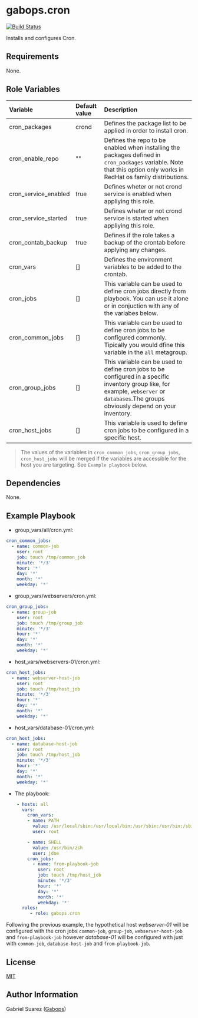gabops.cron
===========
[![Build Status](https://travis-ci.org/gabops/ansible-role-cron.svg?branch=master)](https://travis-ci.org/gabops/ansible-role-cron)

Installs and configures Cron.

Requirements
------------

None.

Role Variables
--------------

| Variable | Default value | Description |
| :--- | :--- | :--- |
| cron_packages | crond | Defines the package list to be applied in order to install cron. |
| cron_enable_repo | ""  | Defines the repo to be enabled when installing the packages defined in `cron_packages` variable. Note that this option only works in RedHat os family distributions. |
| cron_service_enabled | true | Defines wheter or not crond service is enabled when appliying this role. |
| cron_service_started | true | Defines wheter or not crond service is started when appliying this role. |
| cron_contab_backup | true | Defines if the role takes a backup of the crontab before applying any changes. |
| cron_vars | [] | Defines the environment variables to be added to the crontab. | 
| cron_jobs | [] | This variable can be used to define cron jobs directly from playbook. You can use it alone or in conjuction with any of the variabes below. |
| cron_common_jobs | [] | This variable can be used to define cron jobs to be configured commonly. Tipically you would dfine this variable in the `all` metagroup. |
| cron_group_jobs | [] | This variable can be used to define cron jobs to be configured in a specific inventory group like, for example, `webserver` or `databases`.The groups obviously depend on your inventory. |
| cron_host_jobs | [] | This variable is used to define cron jobs to be configured in a specific host. |

> The values of the variables in `cron_common_jobs`, `cron_group_jobs`, `cron_host_jobs` will be merged if the variables are accessible 
for the host you are targeting. See `Example playbook` below.

Dependencies
------------

None.

Example Playbook
----------------

- group_vars/all/cron.yml:
```yaml
cron_common_jobs:
  - name: common-job
    user: root
    job: touch /tmp/common_job
    minute: '*/3'
    hour: '*'
    day: '*'
    month: '*'
    weekday: '*' 
```

- group_vars/webservers/cron.yml:
```yaml
cron_group_jobs:
  - name: group-job
    user: root
    job: touch /tmp/group_job
    minute: '*/3'
    hour: '*'
    day: '*'
    month: '*'
    weekday: '*' 
```

- host_vars/webservers-01/cron.yml:
```yaml
cron_host_jobs:
  - name: webserver-host-job
    user: root
    job: touch /tmp/host_job
    minute: '*/3'
    hour: '*'
    day: '*'
    month: '*'
    weekday: '*' 
```

- host_vars/database-01/cron.yml:
```yaml
cron_host_jobs:
  - name: database-host-job
    user: root
    job: touch /tmp/host_job
    minute: '*/3'
    hour: '*'
    day: '*'
    month: '*'
    weekday: '*' 
```

- The playbook:
```yaml
    - hosts: all
      vars:
        cron_vars:
        - name: PATH
          value: /usr/local/sbin:/usr/local/bin:/usr/sbin:/usr/bin:/sbin:/bin 
          user: root

        - name: SHELL
          value: /usr/bin/zsh 
          user: jdoe
        cron_jobs:
          - name: from-playbook-job
            user: root
            job: touch /tmp/host_job
            minute: '*/3'
            hour: '*'
            day: '*'
            month: '*'
            weekday: '*'
      roles:
         - role: gabops.cron
```

Following the previous example, the hypothetical host *webserver-01* will be configured with the cron jobs `common-job`, `group-job`,
`webserver-host-job` and `from-playbook-job` however *database-01* will be configured with just with `common-job`, `database-host-job` 
and `from-playbook-job`.

License
-------

[MIT]((./LICENSE))

Author Information
------------------

Gabriel Suarez ([Gabops](https://github.com/gabops))
